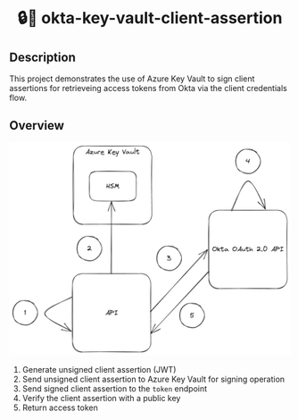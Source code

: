 <div align="center">
  <h1 align="center">🔒🔑 okta-key-vault-client-assertion</h1>
</div>

## Description

This project demonstrates the use of Azure Key Vault to sign client assertions for retrieveing access tokens from Okta via the client credentials flow.

## Overview

<div align="center">
  <img src="docs/overview.png"></img>
</div>

1. Generate unsigned client assertion (JWT)
2. Send unsigned client assertion to Azure Key Vault for signing operation
3. Send signed client assertion to the `token` endpoint
4. Verify the client assertion with a public key
5. Return access token